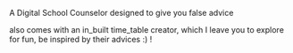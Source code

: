 A Digital School Counselor designed to give you false advice

also comes with an in_built time_table creator, which I leave you to explore for fun, be inspired by their advices :) !
